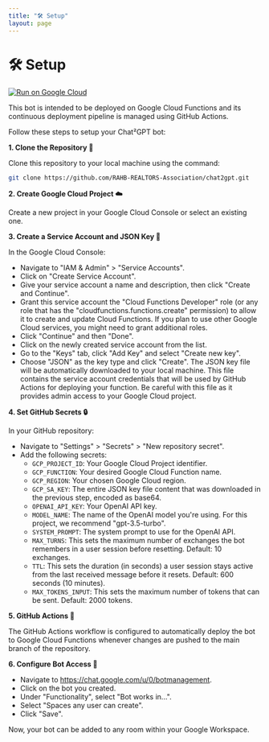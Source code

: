 ```yaml
---
title: "🛠️ Setup"
layout: page
---
```


# 🛠️ Setup
[![Run on Google Cloud](https://deploy.cloud.run/button.svg)](https://deploy.cloud.run?git_repo=https://github.com/RAHB-REALTORS-Association/chat2gpt)

This bot is intended to be deployed on Google Cloud Functions and its continuous deployment pipeline is managed using GitHub Actions.

Follow these steps to setup your Chat²GPT bot:

**1. Clone the Repository 📁**

Clone this repository to your local machine using the command:

```bash
git clone https://github.com/RAHB-REALTORS-Association/chat2gpt.git
```

**2. Create Google Cloud Project ☁️**

Create a new project in your Google Cloud Console or select an existing one.

**3. Create a Service Account and JSON Key 📑**

In the Google Cloud Console:
- Navigate to "IAM & Admin" > "Service Accounts".
- Click on "Create Service Account".
- Give your service account a name and description, then click "Create and Continue".
- Grant this service account the "Cloud Functions Developer" role (or any role that has the "cloudfunctions.functions.create" permission) to allow it to create and update Cloud 
Functions. If you plan to use other Google Cloud services, you might need to grant additional roles.
- Click "Continue" and then "Done".
- Click on the newly created service account from the list.
- Go to the "Keys" tab, click "Add Key" and select "Create new key".
- Choose "JSON" as the key type and click "Create". The JSON key file will be automatically downloaded to your local machine. This file contains the service account credentials that 
will be used by GitHub Actions for deploying your function. Be careful with this file as it provides admin access to your Google Cloud project.

**4. Set GitHub Secrets 🔒**

In your GitHub repository:
- Navigate to "Settings" > "Secrets" > "New repository secret".
- Add the following secrets:
  - `GCP_PROJECT_ID`: Your Google Cloud Project identifier.
  - `GCP_FUNCTION`: Your desired Google Cloud Function name.
  - `GCP_REGION`: Your chosen Google Cloud region.
  - `GCP_SA_KEY`: The entire JSON key file content that was downloaded in the previous step, encoded as base64.
  - `OPENAI_API_KEY`: Your OpenAI API key.
  - `MODEL_NAME`: The name of the OpenAI model you're using. For this project, we recommend "gpt-3.5-turbo".
  - `SYSTEM_PROMPT`: The system prompt to use for the OpenAI API.
  - `MAX_TURNS`: This sets the maximum number of exchanges the bot remembers in a user session before resetting. Default: 10 exchanges.
  - `TTL`: This sets the duration (in seconds) a user session stays active from the last received message before it resets. Default: 600 seconds (10 minutes).
  - `MAX_TOKENS_INPUT`: This sets the maximum number of tokens that can be sent. Default: 2000 tokens.

**5. GitHub Actions 🚀**

The GitHub Actions workflow is configured to automatically deploy the bot to Google Cloud Functions whenever changes are pushed to the main branch of the repository.

**6. Configure Bot Access 🤝**

- Navigate to https://chat.google.com/u/0/botmanagement.
- Click on the bot you created.
- Under "Functionality", select "Bot works in...".
- Select "Spaces any user can create".
- Click "Save".

Now, your bot can be added to any room within your Google Workspace.